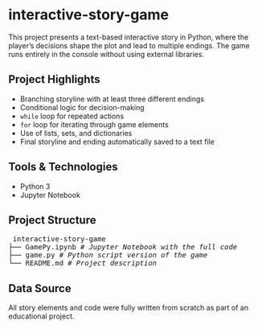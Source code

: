 # interactive-story-game
This project presents a text-based interactive story in Python, where the player’s decisions shape the plot and lead to multiple endings. The game runs entirely in the console without using external libraries.

## Project Highlights
- Branching storyline with at least three different endings
- Conditional logic for decision-making
- `while` loop for repeated actions
- `for` loop for iterating through game elements
- Use of lists, sets, and dictionaries
- Final storyline and ending automatically saved to a text file

## Tools & Technologies
- Python 3
- Jupyter Notebook

## Project Structure
<pre> interactive-story-game
├── GamePy.ipynb <i># Jupyter Notebook with the full code</i>
├── game.py <i># Python script version of the game</i>
└── README.md <i># Project description</i> </pre>

## Data Source
All story elements and code were fully written from scratch as part of an educational project.
